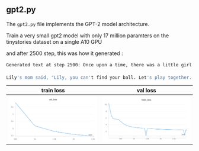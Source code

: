 ## gpt2.py

The `gpt2.py` file implements the GPT-2 model architecture.


Train a very small gpt2 model with only 17 million paramters on the tinystories dataset on a single A10 GPU 

and after 2500 step, this was how it generated :
```bash
Generated text at step 2500: Once upon a time, there was a little girl named Lily. She loved to play outside and explore the garden. One day, she found a big tree with lots of flowers. She wanted to see it out and see what was inside. She ran very fast and saw a bug that wanted to keep its friend. 

Lily's mom said, "Lily, you can't find your ball. Let's play together. Do you want to share it?". 
```

| train loss | val loss | 
|---------|----------|
| ![gpt2train_loss](images/gpt2_train_loss.png) | ![gpt2val_loss](images/gpt2_val_loss.png) |

